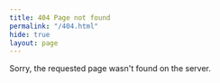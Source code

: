 ```yaml
---
title: 404 Page not found
permalink: "/404.html"
hide: true
layout: page
---
```


Sorry, the requested page wasn't found on the server.

